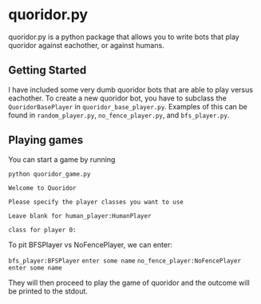 # quoridor.py

quoridor.py is a python package that allows you to write bots that play quoridor against eachother, or against humans.

## Getting Started

I have included some very dumb quoridor bots that are able to play versus eachother. To create a new quoridor bot, you have to subclass the `QuoridorBasePlayer` in `quoridor_base_player.py`.  Examples of this can be found in `random_player.py`, `no_fence_player.py`, and `bfs_player.py`.


## Playing games
You can start a game by running 

```python quoridor_game.py```


```
Welcome to Quoridor

Please specify the player classes you want to use

Leave blank for human_player:HumanPlayer

class for player 0:
```

To pit BFSPlayer vs NoFencePlayer, we can enter:

```bfs_player:BFSPlayer```
```enter some name```
```no_fence_player:NoFencePlayer```
```enter some name```

They will then proceed to play the game of quoridor and the outcome will be printed to the stdout.
